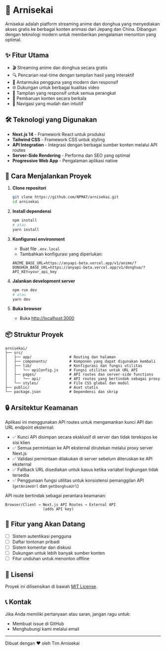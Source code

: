 # 🌟 Arnisekai

Arnisekai adalah platform streaming anime dan donghua yang menyediakan akses gratis ke berbagai konten animasi dari Jepang dan China. Dibangun dengan teknologi modern untuk memberikan pengalaman menonton yang optimal.

## ✨ Fitur Utama

- 🎬 Streaming anime dan donghua secara gratis
- 🔍 Pencarian real-time dengan tampilan hasil yang interaktif
- 🎨 Antarmuka pengguna yang modern dan responsif
- 🌐 Dukungan untuk berbagai kualitas video
- 📱 Tampilan yang responsif untuk semua perangkat
- 🔄 Pembaruan konten secara berkala
- 🎯 Navigasi yang mudah dan intuitif

## 🛠️ Teknologi yang Digunakan

- **Next.js 14** - Framework React untuk produksi
- **Tailwind CSS** - Framework CSS untuk styling
- **API Integration** - Integrasi dengan berbagai sumber konten melalui API routes
- **Server-Side Rendering** - Performa dan SEO yang optimal
- **Progressive Web App** - Pengalaman aplikasi native

## 🚀 Cara Menjalankan Proyek

1. **Clone repositori**
   ```bash
   git clone https://github.com/NPMA7/arnisekai.git
   cd arnisekai
   ```

2. **Install dependensi**
   ```bash
   npm install
   # atau
   yarn install
   ```

3. **Konfigurasi environment**
   - Buat file `.env.local`
   - Tambahkan konfigurasi yang diperlukan:
   ```env
   ANIME_BASE_URL=https://anyapi-beta.vercel.app/v1/anime/?
   DONGHUA_BASE_URL=https://anyapi-beta.vercel.app/v1/donghua/?
   API_KEY=your_api_key
   ```

4. **Jalankan development server**
   ```bash
   npm run dev
   # atau
   yarn dev
   ```

5. **Buka browser**
   - Buka [http://localhost:3000](http://localhost:3000)

## 📦 Struktur Proyek

```
arnisekai/
├── src/
│   ├── app/                 # Routing dan halaman
│   ├── components/          # Komponen yang dapat digunakan kembali
│   ├── lib/                 # Konfigurasi dan fungsi utilitas
│   │   └── apiConfig.js     # Fungsi utilitas untuk URL API
│   ├── pages/               # API routes dan server-side functions
│   │   └── api/             # API routes yang bertindak sebagai proxy
│   └── styles/              # File CSS global dan modul
├── public/                  # Aset statis
└── package.json             # Dependensi dan skrip
```

## 🔒 Arsitektur Keamanan

Aplikasi ini menggunakan API routes untuk mengamankan kunci API dan URL endpoint eksternal:

- ✅ Kunci API disimpan secara eksklusif di server dan tidak terekspos ke sisi klien
- ✅ Semua permintaan ke API eksternal dirutekan melalui proxy server Next.js
- ✅ Validasi permintaan dilakukan di server sebelum diteruskan ke API eksternal
- ✅ Fallback URL disediakan untuk kasus ketika variabel lingkungan tidak tersedia
- ✅ Penggunaan fungsi utilitas untuk konsistensi pemanggilan API (`getAnimeUrl` dan `getDonghuaUrl`)

API route bertindak sebagai perantara keamanan:
```
Browser/Client → Next.js API Routes → External API
                 (adds API key)
```

## 🌈 Fitur yang Akan Datang

- [ ] Sistem autentikasi pengguna
- [ ] Daftar tontonan pribadi
- [ ] Sistem komentar dan diskusi
- [ ] Dukungan untuk lebih banyak sumber konten
- [ ] Fitur unduhan untuk menonton offline

## 📝 Lisensi

Proyek ini dilisensikan di bawah [MIT License](LICENSE).

## 📞 Kontak

Jika Anda memiliki pertanyaan atau saran, jangan ragu untuk:
- Membuat issue di GitHub
- Menghubungi kami melalui email

---

Dibuat dengan ❤️ oleh Tim Arnisekai
